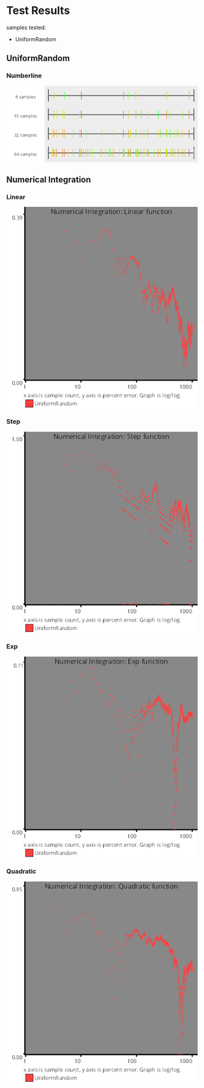# Test Results
 samples tested:
* UniformRandom
## UniformRandom
### Numberline
![UniformRandom](../../../samples/_1d/uniform_random/MakeNumberline_UniformRandom.png)  
## Numerical Integration
### Linear
![uniform_random](../../../samples/_1d/uniform_random/Linear.png)  
### Step
![uniform_random](../../../samples/_1d/uniform_random/Step.png)  
### Exp
![uniform_random](../../../samples/_1d/uniform_random/Exp.png)  
### Quadratic
![uniform_random](../../../samples/_1d/uniform_random/Quadratic.png)  
